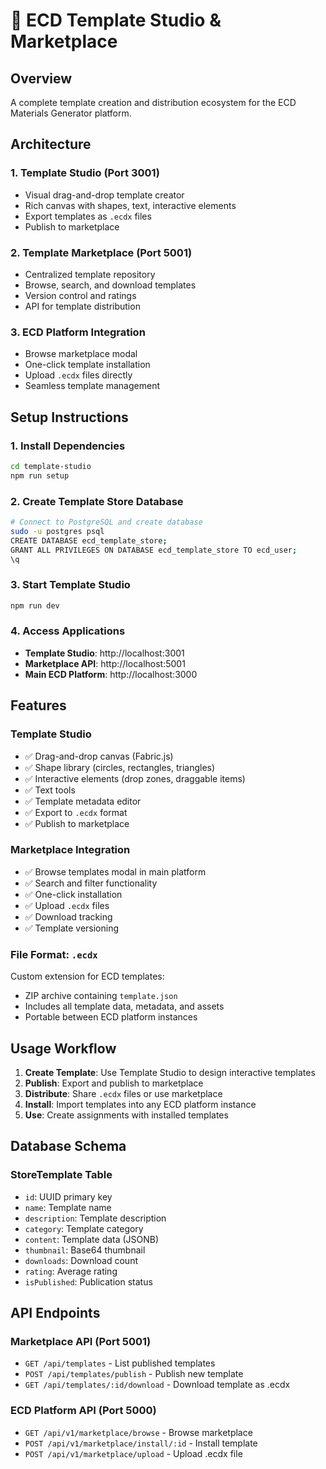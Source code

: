 # 🎨 ECD Template Studio & Marketplace

## Overview
A complete template creation and distribution ecosystem for the ECD Materials Generator platform.

## Architecture

### 1. **Template Studio** (Port 3001)
- Visual drag-and-drop template creator
- Rich canvas with shapes, text, interactive elements
- Export templates as `.ecdx` files
- Publish to marketplace

### 2. **Template Marketplace** (Port 5001)
- Centralized template repository
- Browse, search, and download templates
- Version control and ratings
- API for template distribution

### 3. **ECD Platform Integration**
- Browse marketplace modal
- One-click template installation
- Upload `.ecdx` files directly
- Seamless template management

## Setup Instructions

### 1. Install Dependencies
```bash
cd template-studio
npm run setup
```

### 2. Create Template Store Database
```bash
# Connect to PostgreSQL and create database
sudo -u postgres psql
CREATE DATABASE ecd_template_store;
GRANT ALL PRIVILEGES ON DATABASE ecd_template_store TO ecd_user;
\q
```

### 3. Start Template Studio
```bash
npm run dev
```

### 4. Access Applications
- **Template Studio**: http://localhost:3001
- **Marketplace API**: http://localhost:5001
- **Main ECD Platform**: http://localhost:3000

## Features

### Template Studio
- ✅ Drag-and-drop canvas (Fabric.js)
- ✅ Shape library (circles, rectangles, triangles)
- ✅ Interactive elements (drop zones, draggable items)
- ✅ Text tools
- ✅ Template metadata editor
- ✅ Export to `.ecdx` format
- ✅ Publish to marketplace

### Marketplace Integration
- ✅ Browse templates modal in main platform
- ✅ Search and filter functionality
- ✅ One-click installation
- ✅ Upload `.ecdx` files
- ✅ Download tracking
- ✅ Template versioning

### File Format: `.ecdx`
Custom extension for ECD templates:
- ZIP archive containing `template.json`
- Includes all template data, metadata, and assets
- Portable between ECD platform instances

## Usage Workflow

1. **Create Template**: Use Template Studio to design interactive templates
2. **Publish**: Export and publish to marketplace
3. **Distribute**: Share `.ecdx` files or use marketplace
4. **Install**: Import templates into any ECD platform instance
5. **Use**: Create assignments with installed templates

## Database Schema

### StoreTemplate Table
- `id`: UUID primary key
- `name`: Template name
- `description`: Template description
- `category`: Template category
- `content`: Template data (JSONB)
- `thumbnail`: Base64 thumbnail
- `downloads`: Download count
- `rating`: Average rating
- `isPublished`: Publication status

## API Endpoints

### Marketplace API (Port 5001)
- `GET /api/templates` - List published templates
- `POST /api/templates/publish` - Publish new template
- `GET /api/templates/:id/download` - Download template as .ecdx

### ECD Platform API (Port 5000)
- `GET /api/v1/marketplace/browse` - Browse marketplace
- `POST /api/v1/marketplace/install/:id` - Install template
- `POST /api/v1/marketplace/upload` - Upload .ecdx file